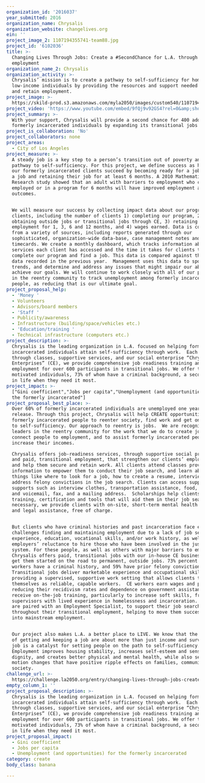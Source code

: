 ```yaml
---
organization_id: '2016037'
year_submitted: 2016
organization_name: Chrysalis
organization_website: changelives.org
ein: ''
project_image_2: 1107194355741-team88.jpg
project_id: '6102036'
title: >-
  Changing Lives Through Jobs: Create a #SecondChance for L.A. through
  employment 
organization_name_2: Chrysalis
organization_activity: >-
  Chrysalis’ mission is to create a pathway to self-sufficiency for homeless and
  low-income individuals by providing the resources and support needed to find
  and retain employment.
project_image: >-
  https://skild-prod.s3.amazonaws.com/myla2050/images/custom540/1107194355741-team88.jpg
project_video: 'https://www.youtube.com/embed/9fQj9v92GS4?rel=0&amp;showinfo=0'
project_summary: >-
  With your support, Chrysalis will provide a second chance for 400 additional
  formerly incarcerated individuals by expanding its transitional jobs program.
project_is_collaboration: 'No'
project_collaborators: none
project_areas:
  - City of Los Angeles
project_measure: >-
  A steady job is a key step to a person’s transition out of poverty and onto a
  pathway to self-sufficiency. For this project, we define success as helping
  our formerly incarcerated clients succeed by becoming ready for a job, getting
  a job and retaining their job for at least 6 months. A 2010 Mathematica Policy
  Research study showed that an adult with barriers to employment who can stay
  employed or in a program for 6 months will have improved employment and social
  outcomes. 


  We will measure our success by collecting impact data about our programs and
  clients, including the number of clients 1) completing our program, 2)
  obtaining outside jobs or transitional jobs through CE, 3) retaining
  employment for 1, 3, 6 and 12 months, and 4) wages earned. Data is collected
  from a variety of sources, including reports generated through our
  sophisticated, organization-wide data-base, case management notes and CE
  timecards. We create a monthly dashboard, which tracks information about the
  services each client has accessed and the time it takes for clients to
  complete our program and find a job. This data is compared against the same
  data recorded in the previous year.  Management uses this data to spot any
  trends, and determine and address any issues that might impair our ability to
  achieve our goals. We will continue to work closely with all of our partners
  in the reentry community to track unemployment among formerly incarcerated
  people, as reducing that is our ultimate goal.
project_proposal_help:
  - 'Money '
  - Volunteers
  - Advisors/board members
  - 'Staff '
  - Publicity/awareness
  - Infrastructure (building/space/vehicles etc.)
  - 'Education/training '
  - Technical infrastructure (computers etc.)
project_description: >-
  Chrysalis is the leading organization in L.A. focused on helping formerly
  incarcerated individuals attain self-sufficiency through work.  Each year,
  through classes, supportive services, and our social enterprise “Chrysalis
  Enterprises” (CE), we provide comprehensive job readiness training and
  employment for over 600 participants in transitional jobs. We offer these
  motivated individuals, 73% of whom have a criminal background, a second chance
  in life when they need it most.
project_impact: >-
  ["Gini coefficient","Jobs per capita","Unemployment (and opportunities) for
  the formerly incarcerated"]
project_proposal_best_place: >-
  Over 60% of formerly incarcerated individuals are unemployed one year after
  release. Through this project, Chrysalis will help CREATE opportunities for
  formerly incarcerated people to reenter society, find work and get on the path
  to self-sufficiency. Our approach to reentry is jobs.  We are recognized
  leaders in the reentry community for the work that we do to create jobs, to
  connect people to employment, and to assist formerly incarcerated people to
  increase their incomes.  

  Chrysalis offers job-readiness services, through supportive social programs
  and paid, transitional employment, that strengthen our clients’ employability
  and help them secure and retain work. All clients attend classes providing
  information to empower them to conduct their job search, and learn about
  things like where to look for a job, how to create a resume, interview, and
  address felony convictions in the job search. Clients can access supplemental
  supports such as interview clothes, transportation assistance, food, phones
  and voicemail, fax, and a mailing address.  Scholarships help clients access
  training, certification and tools that will aid them in their job search. When
  necessary, we provide clients with on-site, short-term mental health support
  and legal assistance, free of charge. 


  But clients who have criminal histories and past incarceration face enormous
  challenges finding and maintaining employment due to a lack of job search
  experience, education, vocational skills, and/or work history, as well as
  employers’ reluctance to hire those who have been involved in the justice
  system. For these people, as well as others with major barriers to employment,
  Chrysalis offers paid, transitional jobs with our in-house CE businesses to
  get them started on the road to permanent, outside jobs. 73% percent of CE
  workers have a criminal history, and 59% have prior felony convictions.
  Transitional jobs deliver marketable experience and occupational skills while
  providing a supervised, supportive work setting that allows clients to prove
  themselves as reliable, capable workers.  CE workers earn wages and pay taxes,
  reducing their recidivism rates and dependence on government assistance.  They
  receive on-the-job training, particularly to increase soft skills, from
  supervisors with lived experience in homelessness and incarceration. And they
  are paired with an Employment Specialist, to support their job search
  throughout their transitional employment, helping to move them successfully
  into mainstream employment.


  Our project also makes L.A. a better place to LIVE. We know that the benefits
  of getting and keeping a job are about more than just income and survival; a
  job is a catalyst for setting people on the path to self-sufficiency. 
  Employment improves housing stability, increases self-esteem and sense of
  dignity, and creates better physical and mental health, while also setting in
  motion changes that have positive ripple effects on families, communities, and
  society.
challenge_url: >-
  https://challenge.la2050.org/entry/changing-lives-through-jobs-create-a-secondchance-for-l-a-through-employment
empty_column_1: ''
project_proposal_description: >-
  Chrysalis is the leading organization in L.A. focused on helping formerly
  incarcerated individuals attain self-sufficiency through work.  Each year,
  through classes, supportive services, and our social enterprise “Chrysalis
  Enterprises” (CE), we provide comprehensive job readiness training and
  employment for over 600 participants in transitional jobs. We offer these
  motivated individuals, 73% of whom have a criminal background, a second chance
  in life when they need it most.
project_proposal_impact:
  - Gini coefficient
  - Jobs per capita
  - Unemployment (and opportunities) for the formerly incarcerated
category: create
body_class: banana

---
```

